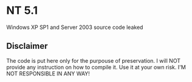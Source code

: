 # NT 5.1
Windows XP SP1 and Server 2003 source code leaked

## Disclaimer
The code is put here only for the purpouse of preservation. I will NOT provide any instruction on how to compile it.
Use it at your own risk. I'M NOT RESPONSIBLE IN ANY WAY!
